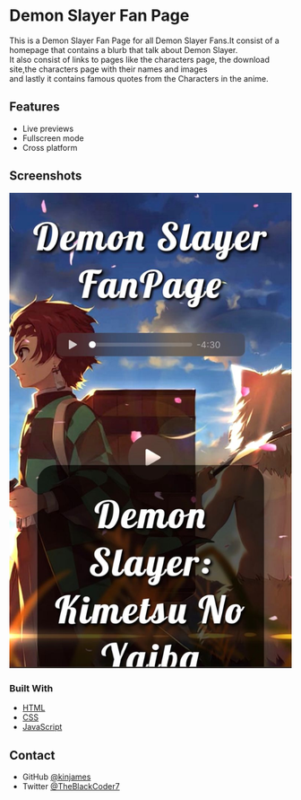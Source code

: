 
# Demon Slayer Fan Page

This is a Demon Slayer Fan Page for all Demon Slayer Fans.It consist of a homepage that contains a blurb that talk about Demon Slayer.<br>
It also consist of links to pages like the characters page, the download site,the characters page with their names and images <br> and lastly it contains famous quotes from the Characters in the anime.


## Features

- Live previews
- Fullscreen mode
- Cross platform


## Screenshots

![App Screenshot](ds.jpg)

### Built With


- [HTML](https://html.com/)
- [CSS](https://www.w3schools.com/css/)
- [JavaScript](https://www.w3schools.com/css/)


## Contact


- GitHub [@kinjames](https://github.com/kinjames)
- Twitter [@TheBlackCoder7](https://twitter.com/TheBlackCoder7)
